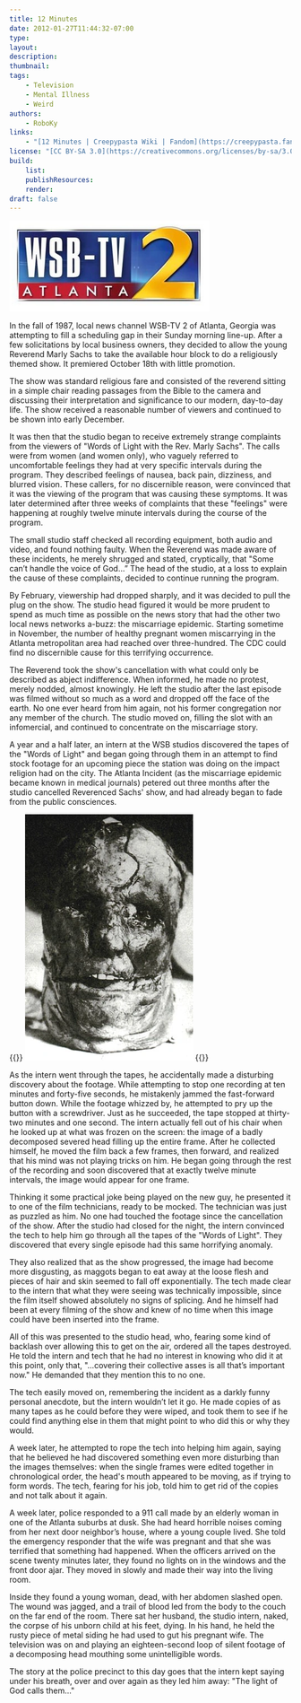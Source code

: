 ```yaml
---
title: 12 Minutes
date: 2012-01-27T11:44:32-07:00
type:
layout:
description:
thumbnail:
tags:
    - Television
    - Mental Illness
    - Weird
authors:
    - RoboKy
links:
    - "[12 Minutes | Creepypasta Wiki | Fandom](https://creepypasta.fandom.com/wiki/12_Minutes)"
license: "[CC BY-SA 3.0](https://creativecommons.org/licenses/by-sa/3.0/legalcode)"
build:
    list:
    publishResources:
    render:
draft: false
---
```


<section>

![WSB-TV 2 ATLANTA](WSBTV.png)


In the fall of 1987, local news channel WSB-TV 2 of Atlanta, Georgia was attempting to fill a scheduling gap in their Sunday morning line-up. After a few solicitations by local business owners, they decided to allow the young Reverend Marly Sachs to take the available hour block to do a religiously themed show. It premiered October 18th with little promotion.

The show was standard religious fare and consisted of the reverend sitting in a simple chair reading passages from the Bible to the camera and discussing their interpretation and significance to our modern, day-to-day life. The show received a reasonable number of viewers and continued to be shown into early December.

It was then that the studio began to receive extremely strange complaints from the viewers of "Words of Light with the Rev. Marly Sachs". The calls were from women (and women only), who vaguely referred to uncomfortable feelings they had at very specific intervals during the program. They described feelings of nausea, back pain, dizziness, and blurred vision. These callers, for no discernible reason, were convinced that it was the viewing of the program that was causing these symptoms. It was later determined after three weeks of complaints that these "feelings" were happening at roughly twelve minute intervals during the course of the program.

The small studio staff checked all recording equipment, both audio and video, and found nothing faulty. When the Reverend was made aware of these incidents, he merely shrugged and stated, cryptically, that "Some can’t handle the voice of God...” The head of the studio, at a loss to explain the cause of these complaints, decided to continue running the program.

By February, viewership had dropped sharply, and it was decided to pull the plug on the show. The studio head figured it would be more prudent to spend as much time as possible on the news story that had the other two local news networks a-buzz: the miscarriage epidemic. Starting sometime in November, the number of healthy pregnant women miscarrying in the Atlanta metropolitan area had reached over three-hundred. The CDC could find no discernible cause for this terrifying occurrence.

The Reverend took the show's cancellation with what could only be described as abject indifference. When informed, he made no protest, merely nodded, almost knowingly. He left the studio after the last episode was filmed without so much as a word and dropped off the face of the earth. No one ever heard from him again, not his former congregation nor any member of the church. The studio moved on, filling the slot with an infomercial, and continued to concentrate on the miscarriage story.

A year and a half later, an intern at the WSB studios discovered the tapes of the "Words of Light" and began going through them in an attempt to find stock footage for an upcoming piece the station was doing on the impact religion had on the city. The Atlanta Incident (as the miscarriage epidemic became known in medical journals) petered out three months after the studio cancelled Reverenced Sachs' show, and had already began to fade from the public consciences.

{{<marginnote>}}
![Bg4](Bg4.jpg "One of the still frames of the severed head.")
{{</marginnote>}}

As the intern went through the tapes, he accidentally made a disturbing discovery about the footage. While attempting to stop one recording at ten minutes and forty-five seconds, he mistakenly jammed the fast-forward button down. While the footage whizzed by, he attempted to pry up the button with a screwdriver. Just as he succeeded, the tape stopped at thirty-two minutes and one second. The intern actually fell out of his chair when he looked up at what was frozen on the screen: the image of a badly decomposed severed head filling up the entire frame. After he collected himself, he moved the film back a few frames, then forward, and realized that his mind was not playing tricks on him. He began going through the rest of the recording and soon discovered that at exactly twelve minute intervals, the image would appear for one frame.

Thinking it some practical joke being played on the new guy, he presented it to one of the film technicians, ready to be mocked. The technician was just as puzzled as him. No one had touched the footage since the cancellation of the show. After the studio had closed for the night, the intern convinced the tech to help him go through all the tapes of the "Words of Light". They discovered that every single episode had this same horrifying anomaly.

They also realized that as the show progressed, the image had become more disgusting, as maggots began to eat away at the loose flesh and pieces of hair and skin seemed to fall off exponentially. The tech made clear to the intern that what they were seeing was technically impossible, since the film itself showed absolutely no signs of splicing. And he himself had been at every filming of the show and knew of no time when this image could have been inserted into the frame.

All of this was presented to the studio head, who, fearing some kind of backlash over allowing this to get on the air, ordered all the tapes destroyed. He told the intern and tech that he had no interest in knowing who did it at this point, only that, "…covering their collective asses is all that’s important now." He demanded that they mention this to no one.

The tech easily moved on, remembering the incident as a darkly funny personal anecdote, but the intern wouldn’t let it go. He made copies of as many tapes as he could before they were wiped, and took them to see if he could find anything else in them that might point to who did this or why they would.

A week later, he attempted to rope the tech into helping him again, saying that he believed he had discovered something even more disturbing than the images themselves: when the single frames were edited together in chronological order, the head's mouth appeared to be moving, as if trying to form words. The tech, fearing for his job, told him to get rid of the copies and not talk about it again.

A week later, police responded to a 911 call made by an elderly woman in one of the Atlanta suburbs at dusk. She had heard horrible noises coming from her next door neighbor’s house, where a young couple lived. She told the emergency responder that the wife was pregnant and that she was terrified that something had happened. When the officers arrived on the scene twenty minutes later, they found no lights on in the windows and the front door ajar. They moved in slowly and made their way into the living room.

Inside they found a young woman, dead, with her abdomen slashed open. The wound was jagged, and a trail of blood led from the body to the couch on the far end of the room. There sat her husband, the studio intern, naked, the corpse of his unborn child at his feet, dying. In his hand, he held the rusty piece of metal siding he had used to gut his pregnant wife. The television was on and playing an eighteen-second loop of silent footage of a decomposing head mouthing some unintelligible words.

The story at the police precinct to this day goes that the intern kept saying under his breath, over and over again as they led him away: "The light of God calls them..."

</section>
